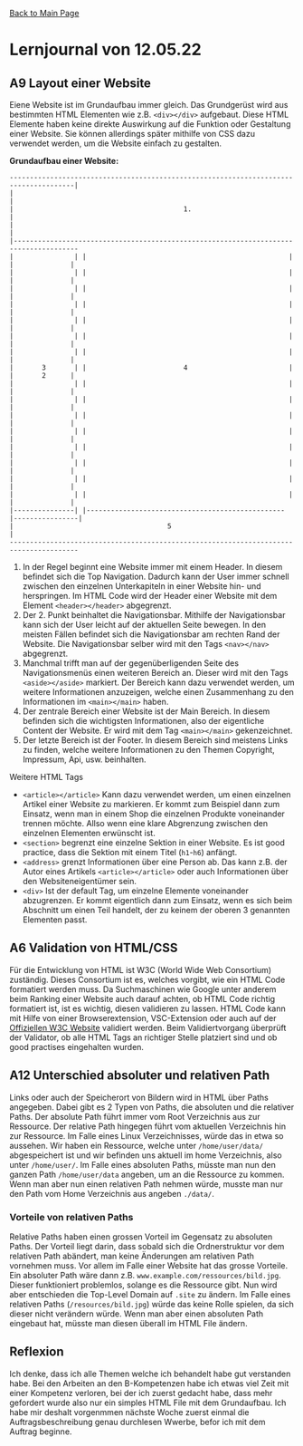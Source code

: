 [Back to Main Page](./../README.md)

# Lernjournal von 12.05.22
## A9 Layout einer Website
Eiene Website ist im Grundaufbau immer gleich. Das Grundgerüst wird aus bestimmten HTML Elementen wie z.B. `<div></div>` aufgebaut. Diese HTML Elemente haben keine direkte Auswirkung auf die Funktion oder Gestaltung einer Website. Sie können allerdings später mithilfe von CSS dazu verwendet werden, um die Website einfach zu gestalten.

**Grundaufbau einer Website:**
```
--------------------------------------------------------------------------------------|
|                                                                                     |
|                                          1.                                         |
|                                                                                     |
|--------------------------------------------------------------------------------------
|               | |                                                  | |              |
|               | |                                                  | |              |
|               | |                                                  | |              |
|               | |                                                  | |              |
|               | |                                                  | |              |
|               | |                                                  | |              |
|               | |                                                  | |              |
|       3       | |                        4                         | |       2      |
|               | |                                                  | |              |
|               | |                                                  | |              |
|               | |                                                  | |              |
|               | |                                                  | |              |
|               | |                                                  | |              |
|               | |                                                  | |              |
|               | |                                                  | |              |
|               | |                                                  | |              |
|---------------| |------------------------------------------------- |----------------|
|                                      5                                              |
---------------------------------------------------------------------------------------
```
1. In der Regel beginnt eine Website immer mit einem Header. In diesem befindet sich die Top Navigation. Dadurch kann der User immer schnell zwischen den einzelnen Unterkapiteln in einer Website hin- und herspringen. Im HTML Code wird der Header einer Website mit dem Element `<header></header>` abgegrenzt.  
2. Der 2. Punkt beinhaltet die Navigationsbar. Mithilfe der Navigationsbar kann sich der User leicht auf der aktuellen Seite bewegen. In den meisten Fällen befindet sich die Navigationsbar am rechten Rand der Website. Die Navigationsbar selber wird mit den Tags `<nav></nav>` abgegrenzt.
3.  Manchmal trifft man auf der gegenüberligenden Seite des Navigationsmenüs einen weiteren Bereich an. Dieser wird mit den Tags `<aside></aside>` markiert. Der Bereich kann dazu verwendet werden, um weitere Informationen anzuzeigen, welche einen Zusammenhang zu den Informationen im `<main></main>` haben.
4.  Der zentrale Bereich einer Website ist der Main Bereich. In diesem befinden sich die wichtigsten Informationen, also der eigentliche Content der Website. Er wird mit dem Tag `<main></main>` gekenzeichnet.
5.  Der letzte Bereich ist der Footer. In diesem Bereich sind meistens Links zu finden, welche weitere Informationen zu den Themen Copyright, Impressum, Api, usw. beinhalten.

Weitere HTML Tags
- `<article></article>` Kann dazu verwendet werden, um einen einzelnen Artikel einer Website zu markieren. Er kommt zum Beispiel dann zum Einsatz, wenn man in einem Shop die einzelnen Produkte voneinander trennen möchte. Allso wenn eine klare Abgrenzung zwischen den einzelnen Elementen erwünscht ist.
- `<section>` begrenzt eine einzelne Sektion in einer Website. Es ist good practice, dass die Sektion mit einem Titel (`h1`-`h6`) anfängt.
- `<address>` grenzt Informationen über eine Person ab. Das kann z.B. der Autor eines Artikels `<article></article>` oder auch Informationen über den Websiteneigentümer sein. 
- `<div>` Ist der default Tag, um einzelne Elemente voneinander abzugrenzen. Er kommt eigentlich dann zum Einsatz, wenn es sich beim Abschnitt um einen Teil handelt, der zu keinem der oberen 3 genannten Elementen passt.

## A6 Validation von HTML/CSS
Für die Entwicklung von HTML ist W3C (World Wide Web Consortium) zuständig. Dieses Consortium ist es, welches vorgibt, wie ein HTML Code formatiert werden muss. Da Suchmaschinen wie Google unter anderem beim Ranking einer Website auch darauf achten, ob HTML Code richtig formatiert ist, ist es wichtig, diesen validieren zu lassen. HTML Code kann mit Hilfe von einer Browserextension, VSC-Extension oder auch auf der [Offiziellen W3C Website](https://validator.w3.org/) validiert werden. Beim Validiertvorgang überprüft der Validator, ob alle HTML Tags an richtiger Stelle platziert sind und ob good practises eingehalten wurden. 

## A12 Unterschied absoluter und relativen Path
Links oder auch der Speicherort von Bildern wird in HTML über Paths angegeben. Dabei gibt es 2 Typen von Paths, die absoluten und die relativer Paths. Der absolute Path führt immer vom Root Verzeichnis aus zur Ressource. Der relative Path hingegen führt vom aktuellen Verzeichnis hin zur Ressource. Im Falle eines Linux Verzeichnisses, würde das in etwa so aussehen. Wir haben ein Ressource, welche unter `/home/user/data/` abgespeichert ist und wir befinden uns aktuell im home Verzeichnis, also unter `/home/user/`. Im Falle eines absoluten Paths, müsste man nun den ganzen Path `/home/user/data` angeben, um an die Ressource zu kommen. Wenn man aber nun einen relativen Path nehmen würde, musste man nur den Path vom Home Verzeichnis aus angeben `./data/`. 
### Vorteile von relativen Paths
Relative Paths haben einen grossen Vorteil im Gegensatz zu absoluten Paths. Der Vorteil liegt darin, dass sobald sich die Ordnerstruktur vor dem relativen Path abändert, man keine Änderungen am relativen Path vornehmen muss. Vor allem im Falle einer Website hat das grosse Vorteile. Ein absoluter Path wäre dann z.B. `www.example.com/ressources/bild.jpg`. Dieser funktioniert problemlos, solange es die Ressource gibt. Nun wird aber entschieden die Top-Level Domain auf `.site` zu ändern. Im Falle eines relativen Paths (`/resources/bild.jpg`) würde das keine Rolle spielen, da sich dieser nicht verändern würde. Wenn man aber einen absoluten Path eingebaut hat, müsste man diesen überall im HTML File ändern.

## Reflexion
Ich denke, dass ich alle Themen welche ich behandelt habe gut verstanden habe. Bei den Arbeiten an den B-Kompetenzen habe ich etwas viel Zeit mit einer Kompetenz verloren, bei der ich zuerst gedacht habe, dass mehr gefordert wurde also nur ein simples HTML File mit dem Grundaufbau. Ich habe mir deshalt vorgenmmen nächste Woche zuerst einmal die Auftragsbeschreibung genau durchlesen Wwerbe, befor ich mit dem Auftrag beginne.
